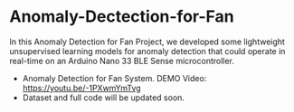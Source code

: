 # Anomaly-Dectection-for-Fan
In this Anomaly Detection for Fan Project, we developed some lightweight unsupervised learning models for anomaly detection that could operate in real-time on an Arduino Nano 33 BLE Sense microcontroller. 

* Anomaly Detection for Fan System. DEMO Video: https://youtu.be/-1PXwmYmTvg
* Dataset and full code will be updated soon.

